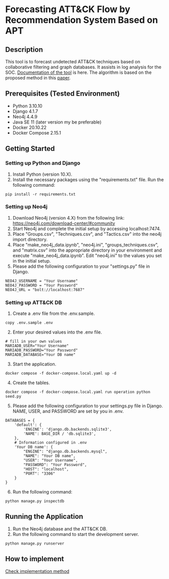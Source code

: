 # Forecasting ATT&CK Flow by Recommendation System Based on APT
## Description
This tool is to forecast undetected ATT&CK techniques based on collaborative filtering and graph databases. It assists in log analysis for the SOC.
[Documentation of the tool](https://github.com/M4s4k1-K/Black-Hat-Asia-Arsenal-2023/blob/main/Black-Asia-Arsenal-2023-Presentation.pdf) is here.
The algorithm is based on the proposed method in this [paper](https://ieeexplore.ieee.org/document/10032036).  

## Prerequisites (Tested Environment)
- Python 3.10.10
- Django 4.1.7
- Neo4j 4.4.9
- Java SE 11 (later version my be preferable)
- Docker 20.10.22
- Docker Compose 2.15.1
## Getting Started
### Setting up Python and Django
1. Install Python (version 10.X).
2. Install the necessary packages using the "requirements.txt" file. Run the following command:
```
pip install -r requirements.txt
```
### Setting up Neo4j
1. Download Neo4j (version 4.X) from the following link:
https://neo4j.com/download-center/#community
1. Start Neo4j and complete the initial setup by accessing localhost:7474.
1. Place "Groups.csv", "Techniques.csv", and "Tactics.csv" into the neo4j import directory.
1. Place "make_neo4j_data.ipynb", "neo4j.ini", "groups_techniques.csv", and "matrix.csv" into the appropriate directory in your environment and execute "make_neo4j_data.ipynb".
Edit "neo4j.ini" to the values you set in the initial setup.
1. Please add the following configuration to your "settings.py" file in Django.
```
NEO4J_USERNAME = "Your Username"
NEO4J_PASSWORD = "Your Password"
NEO4J_URL = "bolt://localhost:7687"
```

### Setting up ATT&CK DB
1. Create a .env file from the .env.sample.
```
copy .env.sample .env
```
2. Enter your desired values into the .env file.
```
# fill in your own values
MARIADB_USER="Your Username"
MARIADB_PASSWORD="Your Password"
MARIADB_DATABASE="Your DB name"
```
3. Start the application.
```
docker compose -f docker-compose.local.yaml up -d
```
4. Create the tables.
```
docker compose -f docker-compose.local.yaml run operation python seed.py
```
5. Please add the following configuration to your settings.py file in Django. NAME, USER, and PASSWORD are set by you in .env.  
```
DATABASES = {
    'default': {
        'ENGINE': 'django.db.backends.sqlite3',
        'NAME': BASE_DIR / 'db.sqlite3',
    },
    # Information configured in .env
    'Your DB name': {
        "ENGINE": "django.db.backends.mysql",
        "NAME": "Your DB name",
        "USER": "Your Username",
        "PASSWORD": "Your Password",
        "HOST": "localhost",
        "PORT": "3306"
    }
}
```
6. Run the following command:
```
python manage.py inspectdb
```
## Running the Application
1. Run the Neo4j database and the ATT&CK DB.
2. Run the following command to start the development server.
```
python manage.py runserver
```

## How to implement
[Check implementation method](https://github.com/M4s4k1-K/Black-Hat-Asia-Arsenal-2023/blob/main/implementation.md)
